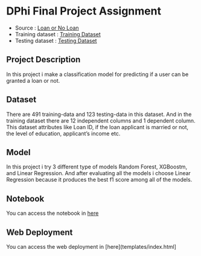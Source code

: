 # DPhi Final Project Assignment

-  Source            : [Loan or No Loan](https://dphi.tech/practice/challenge/54#data)
-  Training dataset  : [Training Dataset](https://raw.githubusercontent.com/dphi-official/Datasets/master/Loan_Data/loan_train.csv)
-  Testing dataset   : [Testing Dataset](https://raw.githubusercontent.com/dphi-official/Datasets/master/Loan_Data/loan_test.csv)

## Project Description

In this project i make a classification model for predicting if a user can be granted a loan or not. 

## Dataset

There are 491 training-data and 123 testing-data in this dataset. And in the training dataset there are 12 independent columns and 1 dependent column. This dataset attributes like Loan ID, if the loan applicant is married or not, the level of education, applicant’s income etc. 

## Model

In this project i try 3 different type of models Random Forest, XGBoostm, and Linear Regression. And after evaluating all the models i choose Linear Regression because it produces the best f1 score among all of the models.

## Notebook

You can access the notebook in [here](Notebook/DPhi_Assignment_3_Loan.ipynb)

## Web Deployment

You can access the web deployment in [here](templates/index.html]
